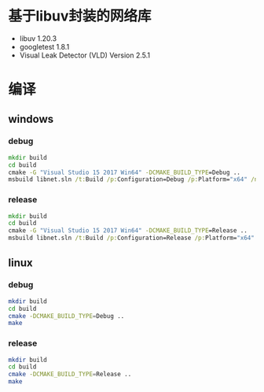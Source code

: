 # 基于libuv封装的网络库
* libuv 1.20.3
* googletest 1.8.1
* Visual Leak Detector (VLD) Version 2.5.1

# 编译
## windows
### debug
```cmd
mkdir build
cd build
cmake -G "Visual Studio 15 2017 Win64" -DCMAKE_BUILD_TYPE=Debug ..
msbuild libnet.sln /t:Build /p:Configuration=Debug /p:Platform="x64" /nologo
```
### release
```cmd
mkdir build
cd build
cmake -G "Visual Studio 15 2017 Win64" -DCMAKE_BUILD_TYPE=Release ..
msbuild libnet.sln /t:Build /p:Configuration=Release /p:Platform="x64" /nologo
```

## linux
### debug
```bash
mkdir build
cd build
cmake -DCMAKE_BUILD_TYPE=Debug ..
make
```
### release
```bash
mkdir build
cd build
cmake -DCMAKE_BUILD_TYPE=Release ..
make
```